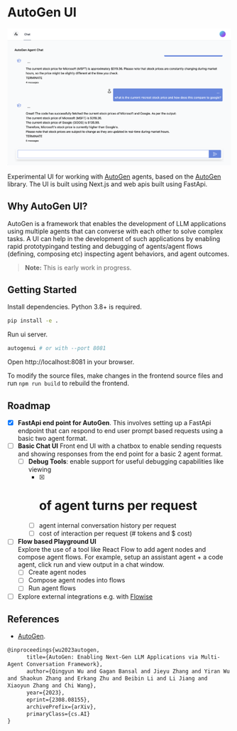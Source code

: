 # AutoGen UI

![AutoGen UI Screenshot](docs/images/autogenuiscreen.png)

Experimental UI for working with [AutoGen](https://github.com/microsoft/autogen) agents, based on the [AutoGen](https://github.com/microsoft/autogen) library. The UI is built using Next.js and web apis built using FastApi.

## Why AutoGen UI?

AutoGen is a framework that enables the development of LLM applications using multiple agents that can converse with each other to solve complex tasks. A UI can help in the development of such applications by enabling rapid prototypingand testing and debugging of agents/agent flows (defining, composing etc) inspecting agent behaviors, and agent outcomes.

> **Note:** This is early work in progress.

## Getting Started

Install dependencies. Python 3.8+ is required.

```bash
pip install -e .
```

Run ui server.

```bash
autogenui # or with --port 8081
```

Open http://localhost:8081 in your browser.

To modify the source files, make changes in the frontend source files and run `npm run build` to rebuild the frontend.

## Roadmap

- [x] **FastApi end point for AutoGen**.
      This involves setting up a FastApi endpoint that can respond to end user prompt based requests using a basic two agent format.
- [ ] **Basic Chat UI**
      Front end UI with a chatbox to enable sending requests and showing responses from the end point for a basic 2 agent format.
  - [ ] **Debug Tools**: enable support for useful debugging capabilities like viewing
    - [x] # of agent turns per request
    - [ ] agent internal conversation history per request
    - [ ] cost of interaction per request (# tokens and $ cost)
- [ ] **Flow based Playground UI**  
       Explore the use of a tool like React Flow to add agent nodes and compose agent flows. For example, setup an assistant agent + a code agent, click run and view output in a chat window.
  - [ ] Create agent nodes
  - [ ] Compose agent nodes into flows
  - [ ] Run agent flows
- [ ] Explore external integrations e.g. with [Flowise](https://github.com/FlowiseAI/Flowise)

## References

- [AutoGen](https://arxiv.org/abs/2308.08155).

```
@inproceedings{wu2023autogen,
      title={AutoGen: Enabling Next-Gen LLM Applications via Multi-Agent Conversation Framework},
      author={Qingyun Wu and Gagan Bansal and Jieyu Zhang and Yiran Wu and Shaokun Zhang and Erkang Zhu and Beibin Li and Li Jiang and Xiaoyun Zhang and Chi Wang},
      year={2023},
      eprint={2308.08155},
      archivePrefix={arXiv},
      primaryClass={cs.AI}
}
```
